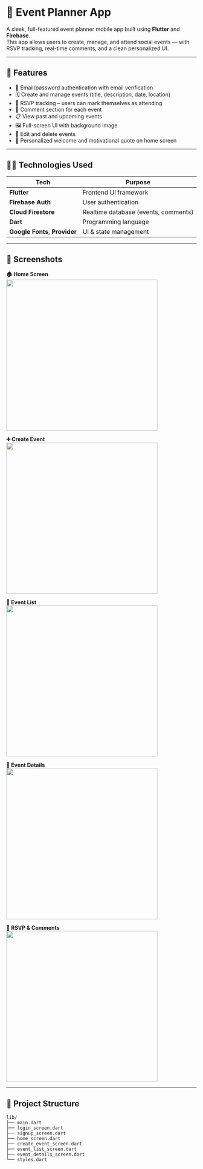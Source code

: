 # 📅 Event Planner App

A sleek, full-featured event planner mobile app built using **Flutter** and **Firebase**.  
This app allows users to create, manage, and attend social events — with RSVP tracking, real-time comments, and a clean personalized UI.

---

## 🚀 **Features**

- 🔐 Email/password authentication with email verification  
- 🗓️ Create and manage events (title, description, date, location)  
- 👥 RSVP tracking – users can mark themselves as attending  
- 💬 Comment section for each event  
- 📋 View past and upcoming events  
- 🖼️ Full-screen UI with background image  
- 🔄 Edit and delete events  
- 🔔 Personalized welcome and motivational quote on home screen  

---

## 🧑‍💻 **Technologies Used**

| Tech                         | Purpose                                |
|------------------------------|----------------------------------------|
| **Flutter**                  | Frontend UI framework                   |
| **Firebase Auth**            | User authentication                    |
| **Cloud Firestore**          | Realtime database (events, comments)   |
| **Dart**                     | Programming language                   |
| **Google Fonts**, **Provider** | UI & state management               |

---

## 📸 **Screenshots**

<p><strong>🏠 Home Screen</strong><br/>
<img src="screenshots/Screenshot_2025-07-02-12-15-21-227_com.example.event_planner_app.png" width="400"/>
</p>

<p><strong>➕ Create Event</strong><br/>
<img src="screenshots/Screenshot_2025-07-02-12-15-39-294_com.example.event_planner_app.png" width="400"/>
</p>

<p><strong>📅 Event List</strong><br/>
<img src="screenshots/Screenshot_2025-07-02-12-18-18-374_com.example.event_planner_app.png" width="400"/>
</p>

<p><strong>📄 Event Details</strong><br/>
<img src="screenshots/Screenshot_2025-07-02-12-20-04-137_com.example.event_planner_app.png" width="400"/>
</p>

<p><strong>🧾 RSVP & Comments</strong><br/>
<img src="screenshots/Screenshot_2025-07-02-12-51-10-365_com.example.event_planner_app.png" width="400"/>
</p>

---

## 📂 **Project Structure**

```plaintext
lib/
├── main.dart
├── login_screen.dart
├── signup_screen.dart
├── home_screen.dart
├── create_event_screen.dart
├── event_list_screen.dart
├── event_details_screen.dart
└── styles.dart
